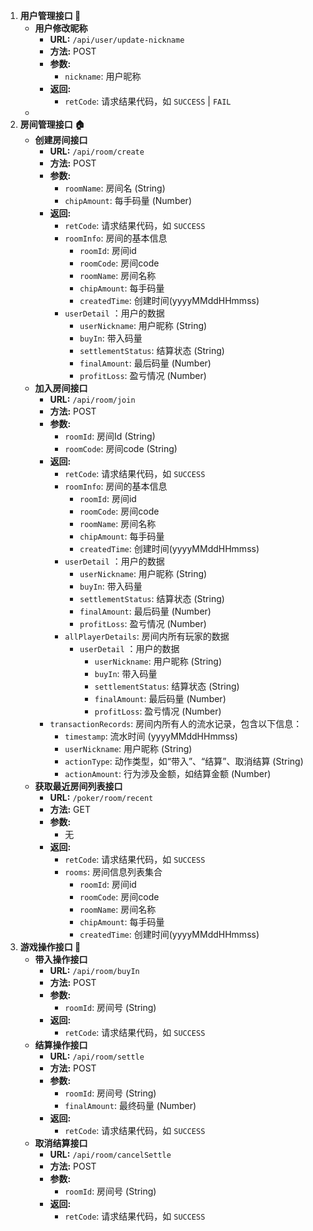 1. **用户管理接口 👥**
    - **用户修改昵称**
        - **URL:** `/api/user/update-nickname`
        - **方法:** POST
        - **参数:**
            - `nickname`: 用户昵称
        - **返回:**
            - `retCode`: 请求结果代码，如 `SUCCESS` | `FAIL`
    - 
2. **房间管理接口 🏠**
    - **创建房间接口**
        - **URL:** `/api/room/create`
        - **方法:** POST
        - **参数:**
            - `roomName`: 房间名 (String)
            - `chipAmount`: 每手码量 (Number)
        - **返回:**
            - `retCode`: 请求结果代码，如 `SUCCESS`
            - `roomInfo`: 房间的基本信息
                - `roomId`: 房间id
                - `roomCode`: 房间code
                - `roomName`: 房间名称
                - `chipAmount`: 每手码量
                - `createdTime`: 创建时间(yyyyMMddHHmmss)
            - `userDetail` ：用户的数据
                - `userNickname`: 用户昵称 (String)
                - `buyIn`: 带入码量
                - `settlementStatus`: 结算状态 (String)
                - `finalAmount`: 最后码量 (Number)
                - `profitLoss`: 盈亏情况 (Number)
    - **加入房间接口**
        - **URL:** `/api/room/join`
        - **方法:** POST
        - **参数:**
            - `roomId`: 房间Id (String)
            - `roomCode`: 房间code (String)
        - **返回:**
            - `retCode`: 请求结果代码，如 `SUCCESS`
            - `roomInfo`: 房间的基本信息
                - `roomId`: 房间id
                - `roomCode`: 房间code
                - `roomName`: 房间名称
                - `chipAmount`: 每手码量
                - `createdTime`: 创建时间(yyyyMMddHHmmss)
            - `userDetail` ：用户的数据
                - `userNickname`: 用户昵称 (String)
                - `buyIn`: 带入码量
                - `settlementStatus`: 结算状态 (String)
                - `finalAmount`: 最后码量 (Number)
                - `profitLoss`: 盈亏情况 (Number)
            - `allPlayerDetails`: 房间内所有玩家的数据
                - `userDetail` ：用户的数据
                    - `userNickname`: 用户昵称 (String)
                    - `buyIn`: 带入码量
                    - `settlementStatus`: 结算状态 (String)
                    - `finalAmount`: 最后码量 (Number)
                    - `profitLoss`: 盈亏情况 (Number)
        - `transactionRecords`: 房间内所有人的流水记录，包含以下信息：
            - `timestamp`: 流水时间 (yyyyMMddHHmmss)
            - `userNickname`: 用户昵称 (String)
            - `actionType`: 动作类型，如“带入”、“结算”、取消结算 (String)
            - `actionAmount`: 行为涉及金额，如结算金额 (Number)
    - **获取最近房间列表接口**
        - **URL:** `/poker/room/recent`
        - **方法:** GET
        - **参数:**
            - 无
        - **返回:**
            - `retCode`: 请求结果代码，如 `SUCCESS`
            - `rooms`: 房间信息列表集合
                - `roomId`: 房间id
                - `roomCode`: 房间code
                - `roomName`: 房间名称
                - `chipAmount`: 每手码量
                - `createdTime`: 创建时间(yyyyMMddHHmmss)
3. **游戏操作接口 🎲**
    - **带入操作接口**
        - **URL:** `/api/room/buyIn`
        - **方法:** POST
        - **参数:**
            - `roomId`: 房间号 (String)
        - **返回:**
            - `retCode`: 请求结果代码，如 `SUCCESS`
    - **结算操作接口**
        - **URL:** `/api/room/settle`
        - **方法:** POST
        - **参数:**
            - `roomId`: 房间号 (String)
            - `finalAmount`: 最终码量 (Number)
        - **返回:**
            - `retCode`: 请求结果代码，如 `SUCCESS`
    - **取消结算接口**
        - **URL:** `/api/room/cancelSettle`
        - **方法:** POST
        - **参数:**
            - `roomId`: 房间号 (String)
        - **返回:**
            - `retCode`: 请求结果代码，如 `SUCCESS`